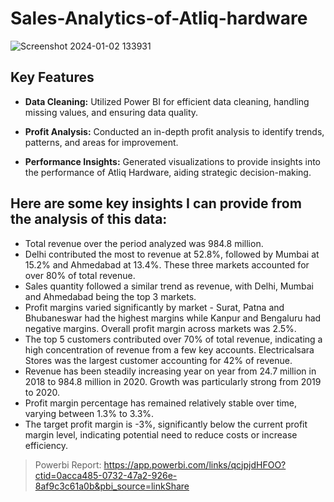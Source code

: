 # Sales-Analytics-of-Atliq-hardware

![Screenshot 2024-01-02 133931](https://github.com/rajmangesh/Sales-Analytics-of-Atliq-hardware/assets/95671470/a8320c1f-c3d3-4e97-9734-10843ea883f5)

## Key Features

- **Data Cleaning:** Utilized Power BI for efficient data cleaning, handling missing values, and ensuring data quality.

- **Profit Analysis:** Conducted an in-depth profit analysis to identify trends, patterns, and areas for improvement.

- **Performance Insights:** Generated visualizations to provide insights into the performance of Atliq Hardware, aiding strategic decision-making.


## Here are some key insights I can provide from the analysis of this data:

- Total revenue over the period analyzed was 984.8 million.
- Delhi contributed the most to revenue at 52.8%, followed by Mumbai at 15.2% and Ahmedabad at 13.4%. These three markets accounted for over 80% of total revenue.
- Sales quantity followed a similar trend as revenue, with Delhi, Mumbai and Ahmedabad being the top 3 markets.
- Profit margins varied significantly by market - Surat, Patna and Bhubaneswar had the highest margins while Kanpur and Bengaluru had negative margins. Overall profit margin 
  across markets was 2.5%.
- The top 5 customers contributed over 70% of total revenue, indicating a high concentration of revenue from a few key accounts. Electricalsara Stores was the largest 
  customer accounting for 42% of revenue.
- Revenue has been steadily increasing year on year from 24.7 million in 2018 to 984.8 million in 2020. Growth was particularly strong from 2019 to 2020.
- Profit margin percentage has remained relatively stable over time, varying between 1.3% to 3.3%.
- The target profit margin is -3%, significantly below the current profit margin level, indicating potential need to reduce costs or increase efficiency.

> Powerbi Report: https://app.powerbi.com/links/qcjpjdHFOO?ctid=0acca485-0732-47a2-926e-8af9c3c61a0b&pbi_source=linkShare
